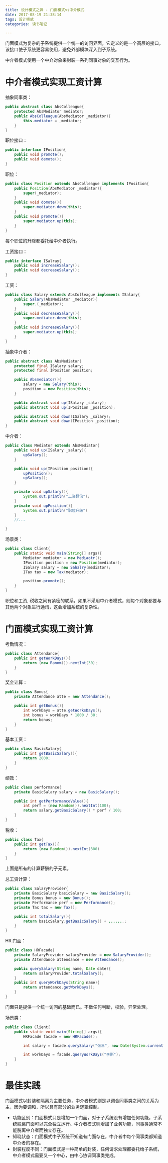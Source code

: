 ```yaml
---
title: 设计模式之蝉 - 门面模式vs中介模式
date: 2017-08-19 21:38:14
tags: 设计模式
categories: 读书笔记

---
```





门面模式为复杂的子系统提供一个统一的访问界面，它定义的是一个高层的接口，该接口使子系统更容易使用，避免外部模块深入到子系统。


中介者模式使用一个中介对象来封装一系列同事对象的交互行为。

# 中介者模式实现工资计算


抽象同事类：

```java
public abstract class AbsColleague{
    protected AbsMediator mediator;
    public AbsColleague(AbsMediator _mediator){
        this.mediator = _mediator;
    }
}
```

职位接口：

```java
public interface IPosition{
    public void promote();
    public void demote();
}
```

<!--more-->

职位：

```java
public class Position extends AbsColleague implements IPosition{
    public Position(AbsMediator _mediator){
        super(_mediator);
    }
    public void domote(){
        super.mediator.down(this);
    }
    public void promote(){
        super.mediator.up(this);
    }
}
```

每个职位的升降都委托给中介者执行。


工资接口：

```java
public interface ISalray{
    public void increaseSalary();
    public void decreaseSalary();
}
```

工资：

```java
public class Salary extends AbsColleague implements ISalary{
    public Salary(AbsMediator _mediator){
        super.(_mediator);
    }
    public void decreaseSalary(){
        super.mediator.down(this);
    }
    public void increaseSalary(){
        super.mediator.up(this);
    }
}
```

抽象中介者：

```java
public abstract class AbsMediator{
    protected final ISalary salary;
    protected final IPosition position;

    public Absmediator(){
        salary = new Salary(this);
        position = new Position(this);        
    }

    public abstract void up(ISalary _salary);
    public abstract void up(IPosition _position);

    public abstract void down(ISalary _salary);
    public abstract void down(IPosition _position);
}
```


中介者：

```java
public class Mediator extends AbsMediator{
    public void up(ISalary _salary){
        upSalary();        
    }

    public void up(IPosition position){
        upPosition();
        upSalary();
    }

    private void upSalary(){
        System.out.println("工资翻倍");
    }
    private void upPosition(){
        System.out.println("职位升级")
    }
    //...

}
```

场景类：

```java
public class Client{
    public static void main(String[] args){
        Mediator mediator = new Mediaotr();
        IPosition position = new Position(mediator);
        ISalary salary = new Sahalry(mediator);
        ITax tax = new Tax(mediator);

        position.promote();
    }
}
```


职位和工资, 税收之间有紧密的联系，如果不采用中介者模式，则每个对象都要与其他两个对象进行通讯，这会增加系统的复杂性。



# 门面模式实现工资计算


考勤情况：

```java
public class Attendance{
    public int getWorkDays(){
        return (new Ranom()).nextInt(30);
    }
}
```

奖金计算：

```java
public class Bonus{
    private Attendance atte = new Attendance();

    public int getBonus(){
        int workDays = atte.getWorksDays();
        int bonus = workDays * 1800 / 30;
        return bonus;
    }
}
```

基本工资：

```java
public class BasicSalary{
    public int getBasicSalary(){
        return 2000;
    }
}
```


绩效：

```java
public class performance{
    private BasicSalary salary = new BasicSalary();

    public int getPerformanceValue(){
        int perf = (new Random()).nextInt(100);
        return salary.getBasicSalary() * perf / 100;
    }
}
```

税收：

```java
public class Tax{
    public int getTax(){
        return (new Random()).nextInt(300)
    }
}
```

上面是所有的计算薪酬的子元素。

总工资计算：

```java
public class SalaryProvider{
    private BasicSalary basicSalary = new BasicSalary();
    private Bonus bonus = new Bonus();
    private Performance perf = new Performance();
    private Tax tax = new Tax();

    public int totalSalary(){
        return basicSalary.getBasicSalary() + .......;
    }
}

```


HR 门面：

```java
public class HRFacade{
    private SalaryProvider salaryProvider = new SalaryProvider();
    private Attendance attendance = new Attendance();

    public querySalary(String name, Date date){
        return salaryProvider.totalSalary();
    }
    public int queryWorkDays(String name){
        return attendance.getWorkDays();
    }
}
```

门面只是提供一个统一访问的基础而已。不做任何判断，校验，异常处理。


场景类：

```java
public class Client{
    public static void main(String[] args){
        HRFacade facade = new HRFacade();

        int salary = facade.querySalary("张三", new Date(System.currentTimeMillis()));

        int workDays = facade.queryWorkDays("李斯");        
    }
}
```



# 最佳实践

门面模式以封装和隔离为主要任务，中介者模式则是以调合同事类之间的关系为主，因为要调和，所以具有部分的业务逻辑控制。


- 功能区别：门面模式只是增加一个门面，对于子系统没有增加任何功能，子系统脱离门面可以完全独立运行。中介者模式则增加了业务功能，同事类通常不能脱离中介者而独立存在。
- 知晓状态：门面模式中子系统不知道有门面存在，中介者中每个同事类都知道中介者的存在。
- 封装程度不同：门面模式是一种简单的封装，任何请求处理都委托给子系统，中介者模式需要又一个中心，由中心协调同事类完成。



















